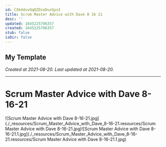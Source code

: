 ```yaml
---
id: CXb4duvQqQZDzeDuzGpsI
title: Scrum Master Advice with Dave 8 16 21
desc: ''
updated: 1645225706357
created: 1645225706357
stub: false
isDir: false
---
```

My Template
---

_Created at 2021-08-20._
_Last updated at 2021-08-20._




---

# Scrum Master Advice with Dave 8-16-21


![Scrum Master Advice with Dave 8-16-21.jpg](./_resources/Scrum_Master_Advice_with_Dave_8-16-21.resources/Scrum Master Advice with Dave 8-16-21.jpg)![Scrum Master Advice with Dave 8-16-21.1.jpg](./_resources/Scrum_Master_Advice_with_Dave_8-16-21.resources/Scrum Master Advice with Dave 8-16-21.1.jpg)

